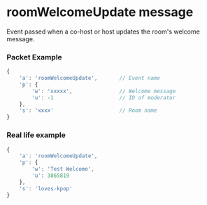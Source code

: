 # roomWelcomeUpdate message

Event passed when a co-host or host updates the room's welcome message.

### Packet Example

```js
{
    'a': 'roomWelcomeUpdate',       // Event name
    'p': {
        'w': 'xxxxx',               // Welcome message
        'u': -1                     // ID of moderator
    }, 
    's': 'xxxx'                     // Room name
}
```
### Real life example
```js
{
    'a': 'roomWelcomeUpdate',
    'p': {
        'w': 'Test Welcome',
        'u': 3865819
    }, 
    's': 'loves-kpop'
}
```